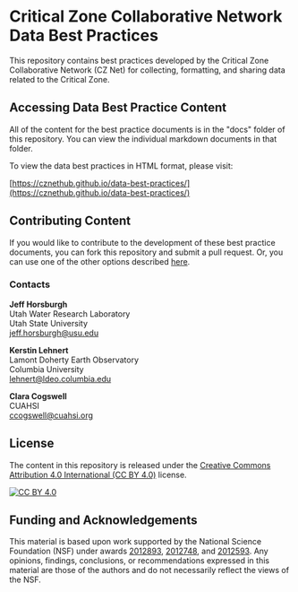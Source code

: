 # Critical Zone Collaborative Network Data Best Practices

This repository contains best practices developed by the Critical Zone Collaborative Network (CZ Net) for collecting, formatting, and sharing data related to the Critical Zone.  

## Accessing Data Best Practice Content

All of the content for the best practice documents is in the "docs" folder of this repository. You can view the individual markdown documents in that folder.

To view the data best practices in HTML format, please visit:

[https://cznethub.github.io/data-best-practices/](https://cznethub.github.io/data-best-practices/)

## Contributing Content

If you would like to contribute to the development of these best practice documents, you can fork this repository and submit a pull request. Or, you can use one of the other options described [here](/docs/contribute.md).

### Contacts

**Jeff Horsburgh**<br>
Utah Water Research Laboratory<br>
Utah State University<br>
[jeff.horsburgh@usu.edu](mailto:jeff.horsburgh@usu.edu)

**Kerstin Lehnert**<br>
Lamont Doherty Earth Observatory<br>
Columbia University<br>
[lehnert@ldeo.columbia.edu](mailto:lehnert@ldeo.columbia.edu)

**Clara Cogswell**<br>
CUAHSI<br>
[ccogswell@cuahsi.org](mailto:ccogswell@cuahsi.org)

## License

The content in this repository is released under the [Creative Commons Attribution 4.0 International (CC BY 4.0)][cc-by] license. 

[![CC BY 4.0][cc-by-image]][cc-by]

[cc-by]: http://creativecommons.org/licenses/by/4.0/
[cc-by-image]: https://i.creativecommons.org/l/by/4.0/88x31.png

## Funding and Acknowledgements

This material is based upon work supported by the National Science Foundation (NSF) under awards [2012893](https://www.nsf.gov/awardsearch/showAward?AWD_ID=2012893), [2012748](https://www.nsf.gov/awardsearch/showAward?AWD_ID=2012748), and [2012593](https://www.nsf.gov/awardsearch/showAward?AWD_ID=2012593). Any opinions, findings, conclusions, or recommendations expressed in this material are those of the authors and do not necessarily reflect the views of the NSF.
